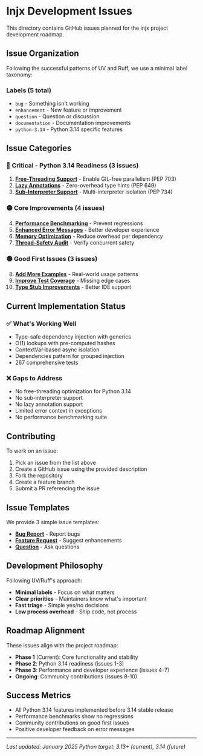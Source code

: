 # Injx Development Issues

This directory contains GitHub issues planned for the injx project development roadmap.

## Issue Organization

Following the successful patterns of UV and Ruff, we use a minimal label taxonomy:

### Labels (5 total)
- `bug` - Something isn't working
- `enhancement` - New feature or improvement
- `question` - Question or discussion
- `documentation` - Documentation improvements
- `python-3.14` - Python 3.14 specific features

## Issue Categories

### 🔴 Critical - Python 3.14 Readiness (3 issues)
1. **[Free-Threading Support](01_free_threading_support.md)** - Enable GIL-free parallelism (PEP 703)
2. **[Lazy Annotations](02_lazy_annotations.md)** - Zero-overhead type hints (PEP 649)
3. **[Sub-Interpreter Support](03_subinterpreter_support.md)** - Multi-interpreter isolation (PEP 734)

### 🟡 Core Improvements (4 issues)
4. **[Performance Benchmarking](04_performance_benchmarking.md)** - Prevent regressions
5. **[Enhanced Error Messages](05_enhanced_error_messages.md)** - Better developer experience
6. **[Memory Optimization](06_memory_optimization.md)** - Reduce overhead per dependency
7. **[Thread-Safety Audit](07_thread_safety_audit.md)** - Verify concurrent safety

### 🟢 Good First Issues (3 issues)
8. **[Add More Examples](08_add_more_examples.md)** - Real-world usage patterns
9. **[Improve Test Coverage](09_improve_test_coverage.md)** - Missing edge cases
10. **[Type Stub Improvements](10_type_stub_improvements.md)** - Better IDE support

## Current Implementation Status

### ✅ What's Working Well
- Type-safe dependency injection with generics
- O(1) lookups with pre-computed hashes
- ContextVar-based async isolation
- Dependencies pattern for grouped injection
- 267 comprehensive tests

### ❌ Gaps to Address
- No free-threading optimization for Python 3.14
- No sub-interpreter support
- No lazy annotation support
- Limited error context in exceptions
- No performance benchmarking suite

## Contributing

To work on an issue:
1. Pick an issue from the list above
2. Create a GitHub issue using the provided description
3. Fork the repository
4. Create a feature branch
5. Submit a PR referencing the issue

## Issue Templates

We provide 3 simple issue templates:
- **[Bug Report](../ISSUE_TEMPLATE/bug_report.yaml)** - Report bugs
- **[Feature Request](../ISSUE_TEMPLATE/feature_request.yaml)** - Suggest enhancements
- **[Question](../ISSUE_TEMPLATE/question.yaml)** - Ask questions

## Development Philosophy

Following UV/Ruff's approach:
- **Minimal labels** - Focus on what matters
- **Clear priorities** - Maintainers know what's important
- **Fast triage** - Simple yes/no decisions
- **Low process overhead** - Ship code, not process

## Roadmap Alignment

These issues align with the project roadmap:
- **Phase 1** (Current): Core functionality and stability
- **Phase 2**: Python 3.14 readiness (issues 1-3)
- **Phase 3**: Performance and developer experience (issues 4-7)
- **Ongoing**: Community contributions (issues 8-10)

## Success Metrics

- All Python 3.14 features implemented before 3.14 stable release
- Performance benchmarks show no regressions
- Community contributions on good first issues
- Positive developer feedback on error messages

---

*Last updated: January 2025*
*Python target: 3.13+ (current), 3.14 (future)*